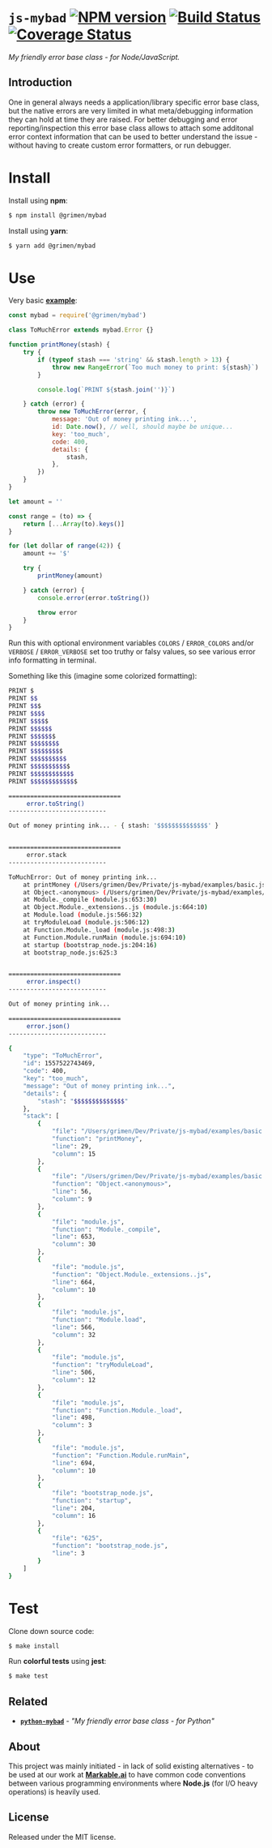 
# `js-mybad` [![NPM version](https://badge.fury.io/js/%40grimen%2Fmybad.svg)](https://badge.fury.io/js/%40grimen%2Fmybad) [![Build Status](https://travis-ci.com/grimen/js-mybad.svg?token=sspjPRWbecBSpceU8Jyn&branch=master)](https://travis-ci.com/grimen/js-mybad) [![Coverage Status](https://codecov.io/gh/grimen/js-mybad/branch/master/graph/badge.svg)](https://codecov.io/gh/grimen/js-mybad)

*My friendly error base class - for Node/JavaScript.*


## Introduction

One in general always needs a application/library specific error base class, but the native errors are very limited in what meta/debugging information they can hold at time they are raised. For better debugging and error reporting/inspection this error base class allows to attach some additonal error context information that can be used to better understand the issue - without having to create custom error formatters, or run debugger.


# Install

Install using **npm**:

```bash
$ npm install @grimen/mybad
```

Install using **yarn**:

```bash
$ yarn add @grimen/mybad
```


# Use

Very basic **[example](https://github.com/grimen/js-mybad/tree/master/examples/basic.js)**:

```javascript
const mybad = require('@grimen/mybad')

class ToMuchError extends mybad.Error {}

function printMoney(stash) {
    try {
        if (typeof stash === 'string' && stash.length > 13) {
            throw new RangeError(`Too much money to print: ${stash}`)
        }

        console.log(`PRINT ${stash.join('')}`)

    } catch (error) {
        throw new ToMuchError(error, {
            message: 'Out of money printing ink...',
            id: Date.now(), // well, should maybe be unique...
            key: 'too_much',
            code: 400,
            details: {
                stash,
            },
        })
    }
}

let amount = ''

const range = (to) => {
    return [...Array(to).keys()]
}

for (let dollar of range(42)) {
    amount += '$'

    try {
        printMoney(amount)

    } catch (error) {
        console.error(error.toString())

        throw error
    }
}

```

Run this with optional environment variables `COLORS` / `ERROR_COLORS` and/or `VERBOSE` / `ERROR_VERBOSE` set too truthy or falsy values, so see various error info formatting in terminal.

Something like this (imagine some colorized formatting):

```bash
PRINT $
PRINT $$
PRINT $$$
PRINT $$$$
PRINT $$$$$
PRINT $$$$$$
PRINT $$$$$$$
PRINT $$$$$$$$
PRINT $$$$$$$$$
PRINT $$$$$$$$$$
PRINT $$$$$$$$$$$
PRINT $$$$$$$$$$$$
PRINT $$$$$$$$$$$$$

===============================
     error.toString()
---------------------------

Out of money printing ink... - { stash: '$$$$$$$$$$$$$$' }


===============================
     error.stack
---------------------------

ToMuchError: Out of money printing ink...
    at printMoney (/Users/grimen/Dev/Private/js-mybad/examples/basic.js:29:15)
    at Object.<anonymous> (/Users/grimen/Dev/Private/js-mybad/examples/basic.js:56:9)
    at Module._compile (module.js:653:30)
    at Object.Module._extensions..js (module.js:664:10)
    at Module.load (module.js:566:32)
    at tryModuleLoad (module.js:506:12)
    at Function.Module._load (module.js:498:3)
    at Function.Module.runMain (module.js:694:10)
    at startup (bootstrap_node.js:204:16)
    at bootstrap_node.js:625:3


===============================
     error.inspect()
---------------------------

Out of money printing ink...

===============================
     error.json()
---------------------------

{
    "type": "ToMuchError",
    "id": 1557522743469,
    "code": 400,
    "key": "too_much",
    "message": "Out of money printing ink...",
    "details": {
        "stash": "$$$$$$$$$$$$$$"
    },
    "stack": [
        {
            "file": "/Users/grimen/Dev/Private/js-mybad/examples/basic.js",
            "function": "printMoney",
            "line": 29,
            "column": 15
        },
        {
            "file": "/Users/grimen/Dev/Private/js-mybad/examples/basic.js",
            "function": "Object.<anonymous>",
            "line": 56,
            "column": 9
        },
        {
            "file": "module.js",
            "function": "Module._compile",
            "line": 653,
            "column": 30
        },
        {
            "file": "module.js",
            "function": "Object.Module._extensions..js",
            "line": 664,
            "column": 10
        },
        {
            "file": "module.js",
            "function": "Module.load",
            "line": 566,
            "column": 32
        },
        {
            "file": "module.js",
            "function": "tryModuleLoad",
            "line": 506,
            "column": 12
        },
        {
            "file": "module.js",
            "function": "Function.Module._load",
            "line": 498,
            "column": 3
        },
        {
            "file": "module.js",
            "function": "Function.Module.runMain",
            "line": 694,
            "column": 10
        },
        {
            "file": "bootstrap_node.js",
            "function": "startup",
            "line": 204,
            "column": 16
        },
        {
            "file": "625",
            "function": "bootstrap_node.js",
            "line": 3
        }
    ]
}

```


# Test

Clone down source code:

```sh
$ make install
```

Run **colorful tests** using **jest**:

```sh
$ make test
```


## Related

- [**`python-mybad`**](https://github.com/grimen/python-mybase) - *"My friendly error base class - for Python"*


## About

This project was mainly initiated - in lack of solid existing alternatives - to be used at our work at **[Markable.ai](https://markable.ai)** to have common code conventions between various programming environments where **Node.js** (for I/O heavy operations) is heavily used.


## License

Released under the MIT license.
